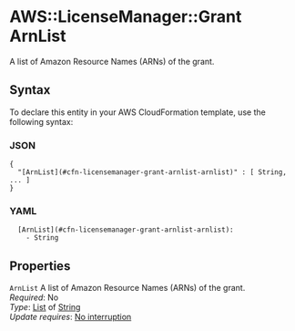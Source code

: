 # AWS::LicenseManager::Grant ArnList<a name="aws-properties-licensemanager-grant-arnlist"></a>

A list of Amazon Resource Names \(ARNs\) of the grant\.

## Syntax<a name="aws-properties-licensemanager-grant-arnlist-syntax"></a>

To declare this entity in your AWS CloudFormation template, use the following syntax:

### JSON<a name="aws-properties-licensemanager-grant-arnlist-syntax.json"></a>

```
{
  "[ArnList](#cfn-licensemanager-grant-arnlist-arnlist)" : [ String, ... ]
}
```

### YAML<a name="aws-properties-licensemanager-grant-arnlist-syntax.yaml"></a>

```
  [ArnList](#cfn-licensemanager-grant-arnlist-arnlist): 
    - String
```

## Properties<a name="aws-properties-licensemanager-grant-arnlist-properties"></a>

`ArnList`  <a name="cfn-licensemanager-grant-arnlist-arnlist"></a>
A list of Amazon Resource Names \(ARNs\) of the grant\.  
*Required*: No  
*Type*: [List](#aws-properties-licensemanager-grant-arnlist) of [String](#aws-properties-licensemanager-grant-arnlist)  
*Update requires*: [No interruption](https://docs.aws.amazon.com/AWSCloudFormation/latest/UserGuide/using-cfn-updating-stacks-update-behaviors.html#update-no-interrupt)